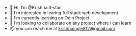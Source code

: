 - 👋 Hi, I’m @Krishnai3-star
- 👀 I’m interested in learing full stack web development
- 🌱 I’m currently learning on Odin Project
- 💞️ I’m looking to collaborate on any project where i can learn
- 📫 you can reach me at krishnaingle812@gmail.com

<!---
Krishnai3-star/Krishnai3-star is a ✨ special ✨ repository because its `README.md` (this file) appears on your GitHub profile.
You can click the Preview link to take a look at your changes.
--->
